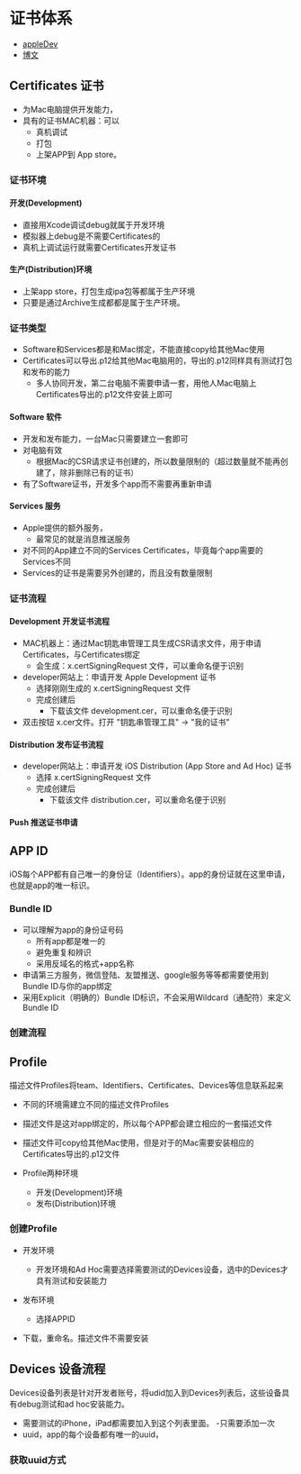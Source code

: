 # 证书体系

- [appleDev](https://developer.apple.com/)
- [博文](https://juejin.cn/post/7063065083408023565)

## Certificates 证书

- 为Mac电脑提供开发能力，
- 具有的证书MAC机器：可以
  - 真机调试
  - 打包
  - 上架APP到 App store。

### 证书环境

#### 开发(Development)

- 直接用Xcode调试debug就属于开发环境
- 模拟器上debug是不需要Certificates的
- 真机上调试运行就需要Certificates开发证书

#### 生产(Distribution)环境

- 上架app store，打包生成ipa包等都属于生产环境
- 只要是通过Archive生成都都是属于生产环境。

### 证书类型

- Software和Services都是和Mac绑定，不能直接copy给其他Mac使用
- Certificates可以导出.p12给其他Mac电脑用的，导出的.p12同样具有测试打包和发布的能力
  - 多人协同开发，第二台电脑不需要申请一套，用他人Mac电脑上Certificates导出的.p12文件安装上即可

#### Software 软件

- 开发和发布能力，一台Mac只需要建立一套即可
- 对电脑有效
  - 根据Mac的CSR请求证书创建的，所以数量限制的（超过数量就不能再创建了，除非删除已有的证书）
- 有了Software证书，开发多个app而不需要再重新申请

#### Services 服务

- Apple提供的额外服务，
  - 最常见的就是消息推送服务
- 对不同的App建立不同的Services Certificates，毕竟每个app需要的Services不同
- Services的证书是需要另外创建的，而且没有数量限制

### 证书流程

#### Development 开发证书流程

- MAC机器上：通过Mac钥匙串管理工具生成CSR请求文件，用于申请Certificates，与Certificates绑定
  - 会生成：x.certSigningRequest 文件，可以重命名便于识别
- developer网站上：申请开发 Apple Development 证书
  - 选择刚刚生成的 x.certSigningRequest 文件
  - 完成创建后
    - 下载该文件 development.cer，可以重命名便于识别
- 双击按钮 x.cer文件。打开 "钥匙串管理工具" -> "我的证书"

#### Distribution 发布证书流程

- developer网站上：申请开发 iOS Distribution (App Store and Ad Hoc) 证书
  - 选择 x.certSigningRequest 文件
  - 完成创建后
    - 下载该文件 distribution.cer，可以重命名便于识别

#### Push 推送证书申请

## APP ID

iOS每个APP都有自己唯一的身份证（Identifiers）。app的身份证就在这里申请，也就是app的唯一标识。

### Bundle ID

- 可以理解为app的身份证号码
  - 所有app都是唯一的
  - 避免重复和辨识
  - 采用反域名的格式+app名称
- 申请第三方服务，微信登陆、友盟推送、google服务等等都需要使用到Bundle ID与你的app绑定
- 采用Explicit（明确的）Bundle ID标识，不会采用Wildcard（通配符）来定义Bundle ID

### 创建流程

## Profile

描述文件Profiles将team、Identifiers、Certificates、Devices等信息联系起来

- 不同的环境需建立不同的描述文件Profiles
- 描述文件是这对app绑定的，所以每个APP都会建立相应的一套描述文件
- 描述文件可copy给其他Mac使用，但是对于的Mac需要安装相应的Certificates导出的.p12文件

- Profile两种环境
  - 开发(Development)环境
  - 发布(Distribution)环境

### 创建Profile

- 开发环境
  - 开发环境和Ad Hoc需要选择需要测试的Devices设备，选中的Devices才具有测试和安装能力

- 发布环境
  - 选择APPID
- 下载，重命名。描述文件不需要安装

## Devices 设备流程

 Devices设备列表是针对开发者账号，将udid加入到Devices列表后，这些设备具有debug测试和ad hoc安装能力。

- 需要测试的iPhone，iPad都需要加入到这个列表里面。
  -只需要添加一次
- uuid，app的每个设备都有唯一的uuid，

### 获取uuid方式
